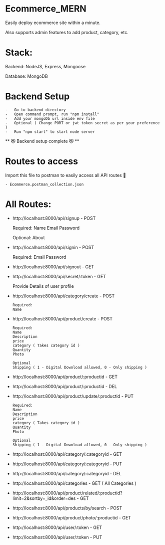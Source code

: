 # Ecommerce_MERN
Easily deploy ecommerce site within a minute.

Also supports admin features to add product, category, etc.

# Stack:
Backend: NodeJS, Express, Mongoose

Database: MongoDB

# Backend Setup
    -   Go to backend directory
    -   Open command prompt, run "npm install"
    -   Add your mongoDb url inside env file
    -   Optional ( Change PORT or jwt token secret as per your preference )
    -   Run "npm start" to start node server

** 😻 Backend setup complete 😻 **

# Routes to access 
Import this file to postman to easily access all API routes 🚀

    - Ecommerce.postman_collection.json

# All Routes:
-   http://localhost:8000/api/signup - POST
    
    
    Required:
    Name
    Email
    Password

    Optional:
    About

-   http://localhost:8000/api/signin - POST

    
    Required:
    Email
    Password


-   http://localhost:8000/api/signout - GET


-   http://localhost:8000/api/secret/:token - GET


    Provide Details of user profile


-   http://localhost:8000/api/category/create - POST

        Required:
        Name


-   http://localhost:8000/api/product/create - POST

        Required:
        Name
        Description
        price
        category ( Takes category id )
        Quantity
        Photo
    
        Optional
        Shipping ( 1 - Digital Download allowed, 0 - Only shipping )


-   http://localhost:8000/api/product/:productid - GET


- http://localhost:8000/api/product/:productid - DEL


-   http://localhost:8000/api/product/update/:productid - PUT


        Required:
        Name
        Description
        price
        category ( Takes category id )
        Quantity
        Photo
    
        Optional
        Shipping ( 1 - Digital Download allowed, 0 - Only shipping )

- http://localhost:8000/api/category/:categoryid - GET


-   http://localhost:8000/api/category/:categoryid - PUT


-   http://localhost:8000/api/category/:categoryid - DEL


-   http://localhost:8000/api/categories - GET ( All Categories )


-   http://localhost:8000/api/product/related/:productid?limit=2&sortby=_id&order=des - GET


- http://localhost:8000/api/products/by/search - POST


- http://localhost:8000/api/product/photo/:productid - GET


- http://localhost:8000/api/user/:token - GET


- http://localhost:8000/api/user/:token - PUT